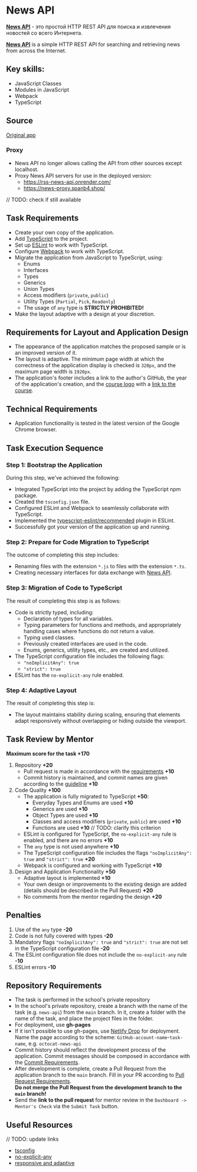 # News API

**[News API](https://newsapi.org/)** - это простой HTTP REST API для поиска и извлечения новостей со всего Интернета.

**[News API](https://newsapi.org/)** is a simple HTTP REST API for searching and retrieving news from across the Internet.

## Key skills:

- JavaScript Classes
- Modules in JavaScript
- Webpack
- TypeScript

## Source

[Original app](https://github.com/rolling-scopes-school/news-JS/)

### Proxy

- News API no longer allows calling the API from other sources except localhost.
- Proxy News API servers for use in the deployed version:
  - https://rss-news-api.onrender.com/
  - https://news-proxy.spanb4.shop/

// TODO: check if still available

## Task Requirements

- Create your own copy of the application.
- Add [TypeScript](https://www.typescriptlang.org/) to the project.
- Set up [ESLint](https://eslint.org/) to work with TypeScript.
- Configure [Webpack](https://webpack.js.org/) to work with TypeScript.
- Migrate the application from JavaScript to TypeScript, using:
  - Enums
  - Interfaces
  - Types
  - Generics
  - Union Types
  - Access modifiers (`private`, `public`)
  - Utility Types (`Partial`, `Pick`, `Readonly`)
  - The usage of `any` type is **STRICTLY PROHIBITED!**
- Make the layout adaptive with a design at your discretion.

## Requirements for Layout and Application Design

- The appearance of the application matches the proposed sample or is an improved version of it.
- The layout is adaptive. The minimum page width at which the correctness of the application display is checked is `320px`, and the maximum page width is `1920px`.
- The application's footer includes a link to the author's GitHub, the year of the application's creation, and the [course logo](https://rs.school/images/rs_school_js.svg) with a [link to the course](https://rs.school/js/).

## Technical Requirements

- Application functionality is tested in the latest version of the Google Chrome browser.

## Task Execution Sequence

### Step 1: Bootstrap the Application

During this step, we've achieved the following:

- Integrated TypeScript into the project by adding the TypeScript npm package.
- Created the `tsconfig.json` file.
- Configured ESLint and Webpack to seamlessly collaborate with TypeScript.
- Implemented the [typescript-eslint/recommended](https://www.npmjs.com/package/@typescript-eslint/eslint-plugin) plugin in ESLint.
- Successfully got your version of the application up and running.

### Step 2: Prepare for Code Migration to TypeScript

The outcome of completing this step includes:

- Renaming files with the extension `*.js` to files with the extension `*.ts`.
- Creating necessary interfaces for data exchange with [News API](https://newsapi.org/).

### Step 3: Migration of Code to TypeScript

The result of completing this step is as follows:

- Code is strictly typed, including:
  - Declaration of types for all variables.
  - Typing parameters for functions and methods, and appropriately handling cases where functions do not return a value.
  - Typing used classes.
  - Previously created interfaces are used in the code.
  - Enums, generics, utility types, etc., are created and utilized.
- The TypeScript configuration file includes the following flags:
  - `"noImplicitAny": true`
  - `"strict": true`
- ESLint has the `no-explicit-any` rule enabled.

### Step 4: Adaptive Layout

The result of completing this step is:

- The layout maintains stability during scaling, ensuring that elements adapt responsively without overlapping or hiding outside the viewport.

## Task Review by Mentor

**Maximum score for the task +170**

1. Repository **+20**
   - Pull request is made in accordance with the [requirements](https://docs.rs.school/#/en/pull-request-review-process?id=pull-request-requirements-pr) **+10**
   - Commit history is maintained, and commit names are given according to the [guideline](https://docs.rs.school/#/en/git-convention) **+10**
2. Code Quality **+100**
   - The application is fully migrated to TypeScript **+50**:
     - Everyday Types and Enums are used **+10**
     - Generics are used **+10**
     - Object Types are used **+10**
     - Classes and access modifiers (`private`, `public`) are used **+10**
     - Functions are used **+10**
       // TODO: clarify this criterion
   - ESLint is configured for TypeScript, the `no-explicit-any` rule is enabled, and there are no errors **+10**
   - The `any` type is not used anywhere **+10**
   - The TypeScript configuration file includes the flags `"noImplicitAny": true` and `"strict": true` **+20**
   - Webpack is configured and working with TypeScript **+10**
3. Design and Application Functionality **+50**
   - Adaptive layout is implemented **+10**
   - Your own design or improvements to the existing design are added (details should be described in the Pull Request) **+20**
   - No comments from the mentor regarding the design **+20**

## Penalties

1. Use of the `any` type **-20**
2. Code is not fully covered with types **-20**
3. Mandatory flags `"noImplicitAny": true` and `"strict": true` are not set in the TypeScript configuration file **-20**
4. The ESLint configuration file does not include the `no-explicit-any` rule **-10**
5. ESLint errors **-10**

## Repository Requirements

- The task is performed in the school's private repository
- In the school's private repository, create a branch with the name of the task (e.g. `news-api`) from the `main` branch. In it, create a folder with the name of the task, and place the project files in the folder.
- For deployment, use **gh-pages**
- If it isn't possible to use gh-pages, use [Netlify Drop](https://app.netlify.com/drop) for deployment.  
  Name the page according to the scheme: `GitHub-account-name`-`task-name`, e.g. `octocat-news-api`
- Commit history should reflect the development process of the application. Commit messages should be composed in accordance with the [Commit Requirements](https://docs.rs.school/#/en/git-convention).
- After development is complete, create a Pull Request from the application branch to the `main` branch. Fill in your PR according to [Pull Request Requirements](https://docs.rs.school/#/en/pull-request-review-process?id=pull-request-requirements-pr).  
  **Do not merge the Pull Request from the development branch to the `main` branch!**
- Send the **link to the pull request** for mentor review in the `Dashboard -> Mentor's Check` via the `Submit Task` button.

## Useful Resources

// TODO: update links

- [tsconfig](https://habr.com/ru/post/557738/)
- [no-explicit-any](https://github.com/typescript-eslint/typescript-eslint/blob/master/packages/eslint-plugin/docs/rules/no-explicit-any.md)
- [responsive and adaptive](https://css-tricks.com/the-difference-between-responsive-and-adaptive-design/)

